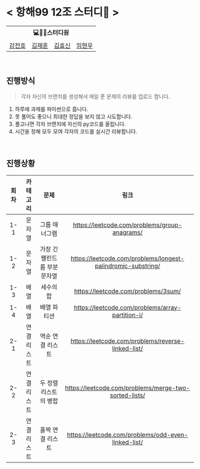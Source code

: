 # < 항해99 12조 스터디🤯 >


<table>
    <tr>
         <th colspan=5>💻🙎‍♂스터디원</th>
    </tr>
    <tr>
        <td><a href='https://github.com/jeonbar2'>강전호</a></td>
        <td><a href='https://github.com/HoduUlmu'>김재훈</a></td>
        <td><a href='https://github.com/Shinnybest'>김효신</a></td>
        <td><a href='https://github.com/hyunwoome'>임현우</a></td>
        
    
</table>

<br>

## 진행방식
> 각자 자신의 브랜치를 생성해서 매일 푼 문제의 리뷰를 업로드 합니다.
1. 하루에 과제를 파이썬으로 풉니다.
2. 못 풀어도 좋으니 최대한 정답을 보지 않고 시도합니다.
3. 풀고나면 각자 브랜치에 자신의 py코드를 올립니다.
4. 시간을 정해 모두 모여 각자의 코드를 실시간 리뷰합니다.

<br>

## 진행상황

|회차|카테고리|문제|링크|   
|:---:|:---:|:---:|:---:|
|1-1|문자열|그룹 애너그램|https://leetcode.com/problems/group-anagrams/|
|1-2|문자열|가장 긴 팰린드롬 부분 문자열|https://leetcode.com/problems/longest-palindromic-substring/|
|1-3|배열|세수의 합|https://leetcode.com/problems/3sum/|
|1-4|배열|배열 파티션|https://leetcode.com/problems/array-partition-i/|
|2-1|연결 리스트|역순 연결 리스트|https://leetcode.com/problems/reverse-linked-list/|
|2-2|연결 리스트|두 정렬 리스트의 병합|https://leetcode.com/problems/merge-two-sorted-lists/|
|2-3|연결 리스트|홀짝 연결 리스트|https://leetcode.com/problems/odd-even-linked-list/|
